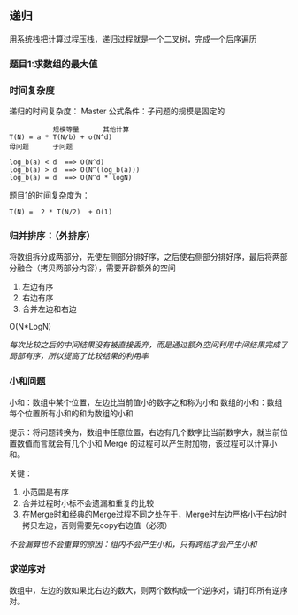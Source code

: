 ## 递归
用系统栈把计算过程压栈，递归过程就是一个二叉树，完成一个后序遍历

### 题目1:求数组的最大值  

### 时间复杂度
递归的时间复杂度：
Master 公式条件：子问题的规模是固定的
```
           规模等量      其他计算
T(N) = a * T(N/b) + o(N^d)
母问题      子问题

log_b(a) < d  ==> O(N^d)
log_b(a) > d  ==> O(N^(log_b(a)))
log_b(a) = d  ==> O(N^d * logN)
```
题目1的时间复杂度为：
```aidl
T(N) =  2 * T(N/2)  + O(1)
```

### 归并排序：（外排序）
将数组拆分成两部分，先使左侧部分排好序，之后使右侧部分排好序，最后将两部分融合（拷贝两部分内容），需要开辟额外的空间
1. 左边有序
2. 右边有序
3. 合并左边和右边

O(N*LogN)

*每次比较之后的中间结果没有被直接丢弃，而是通过额外空间利用中间结果完成了局部有序，所以提高了比较结果的利用率*

### 小和问题
小和：数组中某个位置，左边比当前值小的数字之和称为小和
数组的小和：数组每个位置所有小和的和为数组的小和

提示：将问题转换为，数组中任意位置，右边有几个数字比当前数字大，就当前位置数值而言就会有几个小和
Merge 的过程可以产生附加物，该过程可以计算小和。

关键： 
1. 小范围是有序
2. 合并过程时小标不会遗漏和重复的比较
3. 在Merge时和经典的Merge过程不同之处在于，Merge时左边严格小于右边时拷贝左边，否则需要先copy右边值（必须）


*不会漏算也不会重算的原因：组内不会产生小和，只有跨组才会产生小和*

### 求逆序对
数组中，左边的数如果比右边的数大，则两个数构成一个逆序对，请打印所有逆序对。


















